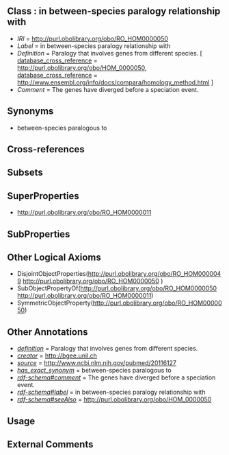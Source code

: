 
## Class : in between-species paralogy relationship with

 * *IRI* = http://purl.obolibrary.org/obo/RO_HOM0000050
 * *Label* = in between-species paralogy relationship with
 * *Definition* = Paralogy that involves genes from different species. [ [database_cross_reference](../../ef/oboInOwl#hasDbXref.md) = http://purl.obolibrary.org/obo/HOM_0000050, [database_cross_reference](../../ef/oboInOwl#hasDbXref.md) = http://www.ensembl.org/info/docs/compara/homology_method.html ]
 * *Comment* = The genes have diverged before a speciation event.

## Synonyms

 * between-species paralogous to

## Cross-references


## Subsets


## SuperProperties

 * <http://purl.obolibrary.org/obo/RO_HOM0000011>

## SubProperties


## Other Logical Axioms

 * DisjointObjectProperties(<http://purl.obolibrary.org/obo/RO_HOM0000049> <http://purl.obolibrary.org/obo/RO_HOM0000050> )
 * SubObjectPropertyOf(<http://purl.obolibrary.org/obo/RO_HOM0000050> <http://purl.obolibrary.org/obo/RO_HOM0000011>)
 * SymmetricObjectProperty(<http://purl.obolibrary.org/obo/RO_HOM0000050>)

## Other Annotations

 * *[definition](../../IAO/15/IAO_0000115.md)* = Paralogy that involves genes from different species.
 * *[creator](../../or/creator.md)* = http://bgee.unil.ch
 * *[source](../../ce/source.md)* = http://www.ncbi.nlm.nih.gov/pubmed/20116127
 * *[has_exact_synonym](../../ym/oboInOwl#hasExactSynonym.md)* = between-species paralogous to
 * *[rdf-schema#comment](../../nt/rdf-schema#comment.md)* = The genes have diverged before a speciation event.
 * *[rdf-schema#label](../../el/rdf-schema#label.md)* = in between-species paralogy relationship with
 * *[rdf-schema#seeAlso](../../so/rdf-schema#seeAlso.md)* = http://purl.obolibrary.org/obo/HOM_0000050

## Usage


## External Comments

